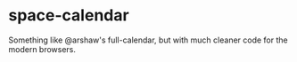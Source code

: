 space-calendar
==============

Something like @arshaw's full-calendar, but with much cleaner code for the modern browsers.
